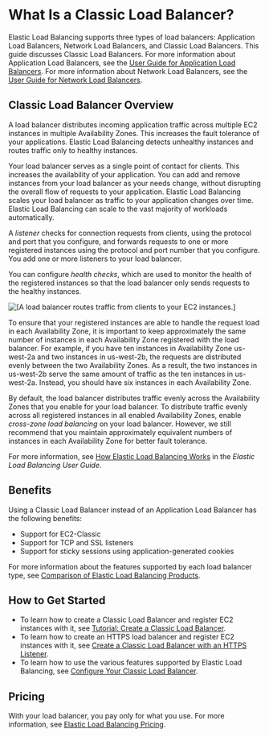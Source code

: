 # What Is a Classic Load Balancer?<a name="introduction"></a>

Elastic Load Balancing supports three types of load balancers: Application Load Balancers, Network Load Balancers, and Classic Load Balancers\. This guide discusses Classic Load Balancers\. For more information about Application Load Balancers, see the [User Guide for Application Load Balancers](http://docs.aws.amazon.com/elasticloadbalancing/latest/application/)\. For more information about Network Load Balancers, see the [User Guide for Network Load Balancers](http://docs.aws.amazon.com/elasticloadbalancing/latest/network/)\.

## Classic Load Balancer Overview<a name="classic-load-balancer-overview"></a>

A load balancer distributes incoming application traffic across multiple EC2 instances in multiple Availability Zones\. This increases the fault tolerance of your applications\. Elastic Load Balancing detects unhealthy instances and routes traffic only to healthy instances\.

Your load balancer serves as a single point of contact for clients\. This increases the availability of your application\. You can add and remove instances from your load balancer as your needs change, without disrupting the overall flow of requests to your application\. Elastic Load Balancing scales your load balancer as traffic to your application changes over time\. Elastic Load Balancing can scale to the vast majority of workloads automatically\.

A *listener* checks for connection requests from clients, using the protocol and port that you configure, and forwards requests to one or more registered instances using the protocol and port number that you configure\. You add one or more listeners to your load balancer\.

You can configure *health checks*, which are used to monitor the health of the registered instances so that the load balancer only sends requests to the healthy instances\.

![\[A load balancer routes traffic from clients to your EC2 instances.\]](http://docs.aws.amazon.com/elasticloadbalancing/latest/classic/images/load_balancer.png)

To ensure that your registered instances are able to handle the request load in each Availability Zone, it is important to keep approximately the same number of instances in each Availability Zone registered with the load balancer\. For example, if you have ten instances in Availability Zone us\-west\-2a and two instances in us\-west\-2b, the requests are distributed evenly between the two Availability Zones\. As a result, the two instances in us\-west\-2b serve the same amount of traffic as the ten instances in us\-west\-2a\. Instead, you should have six instances in each Availability Zone\.

By default, the load balancer distributes traffic evenly across the Availability Zones that you enable for your load balancer\. To distribute traffic evenly across all registered instances in all enabled Availability Zones, enable *cross\-zone load balancing* on your load balancer\. However, we still recommend that you maintain approximately equivalent numbers of instances in each Availability Zone for better fault tolerance\.

For more information, see [How Elastic Load Balancing Works](http://docs.aws.amazon.com/elasticloadbalancing/latest/userguide/how-elastic-load-balancing-works.html) in the *Elastic Load Balancing User Guide*\.

## Benefits<a name="classic-load-balancer-benefits"></a>

Using a Classic Load Balancer instead of an Application Load Balancer has the following benefits:
+ Support for EC2\-Classic
+ Support for TCP and SSL listeners
+ Support for sticky sessions using application\-generated cookies

For more information about the features supported by each load balancer type, see [Comparison of Elastic Load Balancing Products](https://aws.amazon.com/elasticloadbalancing/details/#compare)\.

## How to Get Started<a name="classic-load-balancer-getting-started"></a>
+ To learn how to create a Classic Load Balancer and register EC2 instances with it, see [Tutorial: Create a Classic Load Balancer](elb-getting-started.md)\.
+ To learn how to create an HTTPS load balancer and register EC2 instances with it, see [Create a Classic Load Balancer with an HTTPS Listener](elb-create-https-ssl-load-balancer.md)\.
+ To learn how to use the various features supported by Elastic Load Balancing, see [Configure Your Classic Load Balancer](elb-configure-load-balancer.md)\.

## Pricing<a name="classic-load-balancer-pricing"></a>

With your load balancer, you pay only for what you use\. For more information, see [Elastic Load Balancing Pricing](https://aws.amazon.com/elasticloadbalancing/pricing/)\.